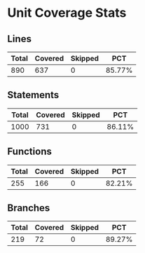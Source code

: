 # Unit Coverage Stats

## Lines

| Total | Covered | Skipped | PCT    |
| ----- | ------- | ------- | ------ |
| 890   | 637     | 0       | 85.77% |

## Statements

| Total | Covered | Skipped | PCT    |
| ----- | ------- | ------- | ------ |
| 1000  | 731     | 0       | 86.11% |

## Functions

| Total | Covered | Skipped | PCT    |
| ----- | ------- | ------- | ------ |
| 255   | 166     | 0       | 82.21% |

## Branches

| Total | Covered | Skipped | PCT    |
| ----- | ------- | ------- | ------ |
| 219   | 72      | 0       | 89.27% |
